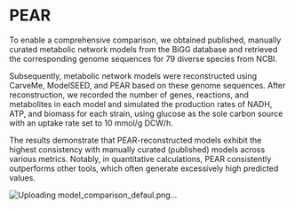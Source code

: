 # PEAR


To enable a comprehensive comparison, we obtained published, manually curated metabolic network models from the BiGG database and retrieved the corresponding genome sequences for 79 diverse species from NCBI.

Subsequently, metabolic network models were reconstructed using CarveMe, ModelSEED, and PEAR based on these genome sequences. After reconstruction, we recorded the number of genes, reactions, and metabolites in each model and simulated the production rates of NADH, ATP, and biomass for each strain, using glucose as the sole carbon source with an uptake rate set to 10 mmol/g DCW/h.

The results demonstrate that PEAR-reconstructed models exhibit the highest consistency with manually curated (published) models across various metrics. Notably, in quantitative calculations, PEAR consistently outperforms other tools, which often generate excessively high predicted values.

![Uploading model_comparison_defaul.png…]()


